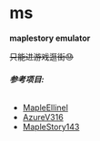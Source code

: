 # ms

**maplestory emulator** 

~~只能进游戏逛街😓~~


###### **参考项目:**

- [MapleEllinel](https://github.com/mechaviv/MapleEllinel-v203.4)
- [AzureV316](https://github.com/SoulGirlJP/AzureV316) 
- [MapleStory143](https://github.com/mimilewis/MapleStory143)



